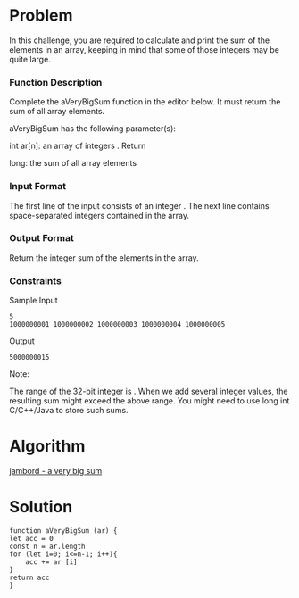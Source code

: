 # Problem
In this challenge, you are required to calculate and print the sum of the elements in an array, keeping in mind that some of those integers may be quite large.

### Function Description

Complete the aVeryBigSum function in the editor below. It must return the sum of all array elements.

aVeryBigSum has the following parameter(s):

int ar[n]: an array of integers .
Return

long: the sum of all array elements

### Input Format

The first line of the input consists of an integer .
The next line contains  space-separated integers contained in the array.

### Output Format

Return the integer sum of the elements in the array.

### Constraints


Sample Input
```
5
1000000001 1000000002 1000000003 1000000004 1000000005
```

Output
```
5000000015
```

Note:

The range of the 32-bit integer is .
When we add several integer values, the resulting sum might exceed the above range. You might need to use long int C/C++/Java to store such sums.

# Algorithm

[jambord - a very big sum](https://jamboard.google.com/d/14ZUjutYcKbdusXfH2uTaRmu8OYbesoC1qxEtVeIsedg/viewer)

# Solution

```
function aVeryBigSum (ar) {
let acc = 0
const n = ar.length
for (let i=0; i<=n-1; i++){
    acc += ar [i]
}
return acc
}

```
